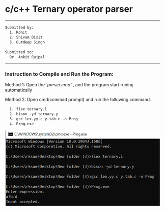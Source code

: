 # **c/c++ Ternary operator parser**
---

```
Submitted by: 
  1. Rohit   
  2. Shivam Dixit  
  3. Gurdeep Singh

Submitted to:
  Dr. Ankit Rajpal
```

---
### **Instruction to Compile and Run the Program:**
Method 1:  Open the *'parser.cmd'* , and the program start runing automatically

Method 2: Open cmd(commad prompt) and run the following command. 
```
  1. flex ternary.l
  2. bison -yd ternary.y
  3. gcc lex.yy.c y.tab.c -o Prog
  4. Prog.exe
```
![run.PNG](photo/run.PNG)
